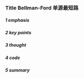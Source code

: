 ### Title Bellman-Ford 单源最短路

##### 1 emphasis



##### 2 key points

 

##### 3 thought



##### 4 code



##### 5 summary

